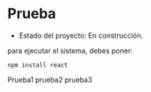 <h1>Prueba</h1>

- Estado del proyecto: En construcción.

para ejecutar el sistema, debes poner: 

```npm install react```

Prueba1
prueba2
prueba3
